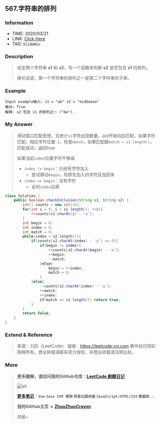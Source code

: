 ## 567.字符串的排列

### Information

* TIME: 2020/03/21
* LINK: [Click Here](https://leetcode-cn.com/problems/permutation-in-string/)
* TAG: `SlideWin`

### Description

> 给定两个字符串 **s1** 和 **s2**，写一个函数来判断 **s2** 是否包含 **s1** 的排列。
>
> 换句话说，第一个字符串的排列之一是第二个字符串的子串。

### Example

```text
Input example输入: s1 = "ab" s2 = "eidbaooo"
输出: True
解释: s2 包含 s1 的排列之一 ("ba").
```

### My Answer

> 滑动窗口匹配思想，先统计`s1`字符出现数量，从`0`开始向右匹配，如果字符匹配，相应字符位置`-1`，检查`match`，如果匹配数`match = s1.length()`，匹配成功，返回true
>
> 如果当前`index`位置字符不够减
>
> * `index != begin`：已经有字符加入
>   * 尝试移动`begin`，将原先加入的字符反加回来
> * `index == begin`：没有字符
>   * 此时`index`后移

```java
class Solution {
    public boolean checkInclusion(String s1, String s2) {
        int[] counts = new int[26];
        for(int i = 0; i < s1.length(); ++i){
            ++counts[s1.charAt(i) - 'a'];
        }
        int begin = 0;
        int index = 0;
        int match = 0;
        while(index < s2.length()){
            if(counts[s2.charAt(index) - 'a'] == 0){
                if(begin != index){
                    ++counts[s2.charAt(begin) - 'a'];
                    ++begin;
                    --match;
                }else{
                    begin = ++index;
                    match = 0;
                }
            }else{
                --counts[s2.charAt(index) - 'a'];
                ++match;
                ++index;
                if(match == s1.length()) return true;
            }
        }
        return false;
    }
}
```

### Extend & Reference

> 来源：力扣（LeetCode）
> 链接：https://leetcode-cn.com
> 著作权归领扣网络所有。商业转载请联系官方授权，非商业转载请注明出处。

### More

> **更多题解，请访问我的GitHub仓库：[LeetCode 刷题日记](https://github.com/ZhuoZhuoCrayon/my-Nodes/blob/master/Daily/README_2020.md)**
>
> ![alt](https://raw.githubusercontent.com/ZhuoZhuoCrayon/my-Nodes/master/Daily/img/mynode.png)
>
> [**更多笔记**](https://github.com/ZhuoZhuoCrayon/my-Nodes)：**`Vue` `Java SSM 框架` `阿里云服务器` `JavaScript/HTML/CSS`   `数据库` ...**
>
> **我的GitHub主页 -> [ZhuoZhuoCrayon](https://github.com/ZhuoZhuoCrayon)**
>
> 共勉~

